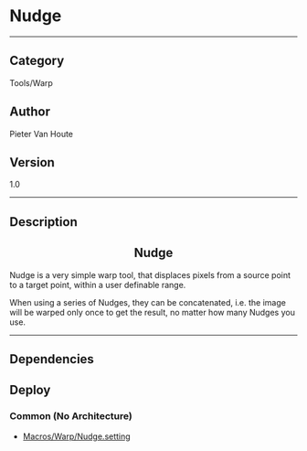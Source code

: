 # Nudge
___

## Category
Tools/Warp

## Author
Pieter Van Houte

## Version
1.0

___

## Description
<h2 align="center">Nudge</h2>
	<p>Nudge is a very simple warp tool, that displaces pixels from a source point to a target point, within a user definable range.</p>
	<p>When using a series of Nudges, they can be concatenated, i.e. the image will be warped only once to get the result, no matter how many Nudges you use.</p>
	

___

## Dependencies

## Deploy

### Common (No Architecture)

<ul>
<li><a href="https://gitlab.com/WeSuckLess/Reactor/-/blob/master/Atoms/com.PieterVanHoute.Nudge/Macros/Warp/Nudge.setting?ref_type=heads">Macros/Warp/Nudge.setting</a></li>
</ul>
